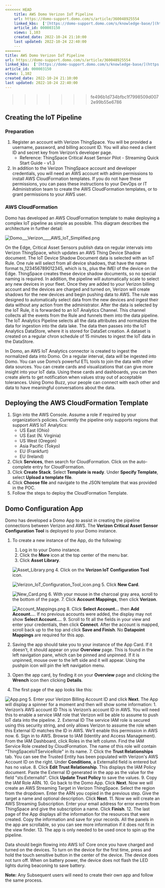 ```yaml
---
<<<<<<< HEAD
    title: AWS Domo Verizon IoT Pipeline
    url: https://domo-support.domo.com/s/article/360048925554
    linked_kbs:  ['[https://domo-support.domo.com/s/knowledge-base/](https://domo-support.domo.com/s/knowledge-base/)', '[https://domo-support.domo.com/s/](https://domo-support.domo.com/s/)', '[https://domo-support.domo.com/s/topic/0TO5w000000ZammGAC](https://domo-support.domo.com/s/topic/0TO5w000000ZammGAC)', '[https://domo-support.domo.com/s/topic/0TO5w000000ZanzGAC](https://domo-support.domo.com/s/topic/0TO5w000000ZanzGAC)', '[https://domo-support.domo.com/s/article/360048925554](https://domo-support.domo.com/s/article/360048925554)', '[https://domo-support.domo.com/s/topic/0TO5w000000ZanzGAC/other-connection-methods](https://domo-support.domo.com/s/topic/0TO5w000000ZanzGAC/other-connection-methods)', '[https://domo-support.domo.com/s/article/360043429933](https://domo-support.domo.com/s/article/360043429933)', '[https://domo-support.domo.com/s/article/360043429953](https://domo-support.domo.com/s/article/360043429953)', '[https://domo-support.domo.com/s/article/360042925494](https://domo-support.domo.com/s/article/360042925494)', '[https://domo-support.domo.com/s/article/360043429913](https://domo-support.domo.com/s/article/360043429913)', '[https://domo-support.domo.com/s/article/4408174643607](https://domo-support.domo.com/s/article/4408174643607)', '[https://domo-support.domo.com/s/login/](https://domo-support.domo.com/s/login/)']
    article_id: 000003150
    views: 1,103
    created_date: 2022-10-24 21:10:00
    last updated: 2022-10-24 22:40:00
    ---
=======
title: AWS Domo Verizon IoT Pipeline
url: https://domo-support.domo.com/s/article/360048925554
linked_kbs:  ['[https://domo-support.domo.com/s/knowledge-base/](https://domo-support.domo.com/s/knowledge-base/)', '[https://domo-support.domo.com/s/](https://domo-support.domo.com/s/)', '[https://domo-support.domo.com/s/topic/0TO5w000000ZammGAC](https://domo-support.domo.com/s/topic/0TO5w000000ZammGAC)', '[https://domo-support.domo.com/s/topic/0TO5w000000ZanzGAC](https://domo-support.domo.com/s/topic/0TO5w000000ZanzGAC)', '[https://domo-support.domo.com/s/article/360048925554](https://domo-support.domo.com/s/article/360048925554)', '[https://domo-support.domo.com/s/topic/0TO5w000000ZanzGAC/other-connection-methods](https://domo-support.domo.com/s/topic/0TO5w000000ZanzGAC/other-connection-methods)', '[https://domo-support.domo.com/s/article/360043429933](https://domo-support.domo.com/s/article/360043429933)', '[https://domo-support.domo.com/s/article/360043429953](https://domo-support.domo.com/s/article/360043429953)', '[https://domo-support.domo.com/s/article/360042925494](https://domo-support.domo.com/s/article/360042925494)', '[https://domo-support.domo.com/s/article/360043429913](https://domo-support.domo.com/s/article/360043429913)', '[https://domo-support.domo.com/s/article/4408174643607](https://domo-support.domo.com/s/article/4408174643607)', '[https://domo-support.domo.com/s/login/](https://domo-support.domo.com/s/login/)']
article_id: 000003150
views: 1,102
created_date: 2022-10-24 21:10:00
last updated: 2022-10-24 22:40:00
---
```

>>>>>>> fe496b1d734bfbc1f7998509d0072e99b55e6786



Creating the IoT Pipeline
-------------------------


### Preparation


1. Register an account with Verizon ThingSpace. You will be provided a username, password, and billing account ID. You will also need a client ID and secret key from Verizon’s developer page.
	* Reference: ThingSpace Critical Asset Sensor Pilot - Streaming Quick Start Guide - v1.3
2. In addition to the Verizon ThingSpace account and developer credentials, you will need an AWS account with admin permissions to install AWS CloudFormation templates. If you do not have these permissions, you can pass these instructions to your DevOps or IT Administration team to create the AWS CloudFormation templates, or to grant permissions to your AWS user.


### AWS CloudFormation


Domo has developed an AWS CloudFormation template to make deploying a complex IoT pipeline as simple as possible. This diagram describes the architecture in further detail:


![Domo___Verizon____AWS_IoT_Simplified.png](Domo___Verizon____AWS_IoT_Simplified.png)


On the Edge, Critical Asset Sensors publish data on regular intervals into Verizon ThingSpace, which updates an AWS Thing Device Shadow document. The IoT Device Shadow Document data is selected with an IoT Rule. One rule will select from all device shadows, that have the name format ts\_123456789012345, which is ts\_ plus the IMEI of the device on the Edge. ThingSpace creates these device shadow documents, so no special naming is required. In addition, the pipeline will automatically scale to select any new devices in your fleet. Once they are added to your Verizon billing account and the devices are charged and turned on, Verizon will create shadows for the new devices and begin pushing data to AWS. The rule was designed to automatically select data from the new devices and ingest their data without any action from the administrator. After the data is selected by the IoT Rule, it is forwarded to an IoT Analytics Channel. This channel collects all the events from the Rule and funnels them into the data pipeline. The IoT Analytics Pipeline selects all the data attributes and normalizes the data for ingestion into the data lake. The data then passes into the IoT Analytics DataStore, where it is stored for DataSet creation. A dataset is created on a regular chron schedule of 15 minutes to ingest the IoT data in the DataStore.


In Domo, an AWS IoT Analytics connector is created to ingest the normalized data into Domo. On a regular interval, data will be ingested into Domo. You can use Domo’s powerful ETL tools to join the data with other data sources. You can create cards and visualizations that can give more insight into your IoT data. Using these cards and dashboards, you can then create alerts to get notification when values stray out of acceptable tolerances. Using Domo Buzz, your people can connect with each other and data to have meaningful conversations about the data.


Deploying the AWS CloudFormation Template
-----------------------------------------


1. Sign into the AWS Console. Assume a role if required by your organization’s policies. Currently the pipeline only supports regions that support AWS IoT Analytics:
	* US East (Ohio)
	* US East (N. Virginia)
	* US West (Oregon)
	* Asia Pacific (Tokyo)
	* EU (Frankfurt)
	* EU (Ireland)
2. Click **Services**, then search for CloudFormation. Click on the auto-complete entry for CloudFormation.
3. Click **Create Stack**. Select **Template is ready**. Under **Specify Template**, select **Upload a template file**.
4. Click **Choose file** and navigate to the JSON template that was provided in the POC.
5. Follow the steps to deploy the CloudFormation Template.


Domo Configuration App
----------------------


Domo has developed a Domo App to assist in creating the pipeline connections between Verizon and AWS. The **Verizon Critical Asset Sensor Configuration Tool** is deployed to your Domo instance. 


1. To create a new instance of the App, do the following:
	1. Log in to your Domo instance.
	2. Click the **More** icon at the top center of the menu bar.
	3. Click **Asset Library**.  
	   
	 ![Asset_Library.png](Asset_Library.png)
	4. Click on the **Verizon IoT Configuration Tool** icon.  
	   
	 ![Verizon_IoT_Configuration_Tool_icon.png](Verizon_IoT_Configuration_Tool_icon.png)
	5. Click **New Card**.  
	   
	 ![New_Card.png](New_Card.png)
	6. With your mouse in the charcoal gray area, scroll to the bottom of the page.
	7. Click **Account Mappings**, then click **Verizon**.  
	   
	 ![Account_Mappings.png](Account_Mappings.png)
	8. Click **Select Account…** then **Add Account…**. If no previous accounts were added, the display may not show **Select Account…**.
	9. Scroll to fit all the fields in your view and enter your credentials, then click **Connect**. After the account is mapped, scroll back up to the top and click **Save and Finish**. No **Datapoint Mappings** are required for this app.
2. Saving the app should take you to your instance of the App Card. If it doesn’t, it should appear on your **Overview** page. This is found in the left navigation pane, which can be pinned and unpinned. If it is unpinned, mouse over to the left side and it will appear. Using the pushpin icon will pin the left navigation menu.
3. Open the app card, by finding it on your **Overview** page and clicking the **Wrench** icon then clicking **Details**.
4. The first page of the app looks like this:  
   
 ![App.png](App.png)
5. Enter your Verizon Billing Account ID and click **Next**. The App will display a spinner for a moment and then will show some information:
	1. Verizon’s AWS account ID This is Verizon’s account ID in AWS. You will need this to enable a service IAM role that Verizon will be able to assume to push IoT data into the pipeline.
	2. External ID The service IAM role is secured using this security string, and only allows Verizon to assume the role when this External ID matches the ID in AWS. We’ll enable this permission in AWS now.
6. Sign in to AWS. Browse to IAM (Identity and Access Management). From the IAM Dashboard, click Roles in the left column. Find the IAM Service Role created by CloudFormation. The name of this role will contain "ThingSpaceIoTServiceRole" in its name.
7. Click the **Trust Relationships** tab. You can see the Trusted Entity has been populated with Verizon's AWS Account ID on the right. Under **Conditions**, a ExternalId field is entered but has no value.
8. Click **Edit Trust Relationship**. This displays the IAM Policy document. Paste the External ID generated in the app as the value for the field "sts:ExternalId". Click **Update Trust Policy** to save the values.
9. Copy the IAM Role ARN.
10. Go back to the Domo App. Click **Next**. Now we will create an AWS Streaming Target in Verizon ThingSpace. Select the region from the dropdown. Enter the ARN you copied in the previous step. Give the target a name and optional description. Click **Next**.
11. Now we will create an AWS Streaming Subscription. Enter your email address for error events from ThingSpace and give the subscription a name. Click **Finish**.
12. The last page of the App displays all the information for the resources that were created. Copy the information and save for your records. All the panels in the app are scrollable, so you can see more information if it does not fit in the view finder.
13. The app is only needed to be used once to spin up the pipeline.


Data should begin flowing into AWS IoT Core once you have charged and turned on the devices. To turn on the device for the first time, press and hold the touch sensitive button in the center of the device. The device does not turn off. When on battery power, the device does not flash the LED lights during beaconing to save battery.







**Note:** Any Subsequent users will need to create their own app and follow the same process.


